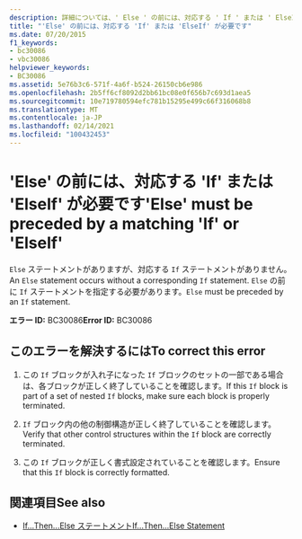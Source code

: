 ```yaml
---
description: 詳細については、' Else ' の前には、対応する ' If ' または ' ElseIf ' を指定しなければなりません
title: "'Else' の前には、対応する 'If' または 'ElseIf' が必要です"
ms.date: 07/20/2015
f1_keywords:
- bc30086
- vbc30086
helpviewer_keywords:
- BC30086
ms.assetid: 5e76b3c6-571f-4a6f-b524-26150cb6e986
ms.openlocfilehash: 2b5ff6cf8092d2bb61bc08e0f656b7c693d1aea5
ms.sourcegitcommit: 10e719780594efc781b15295e499c66f316068b8
ms.translationtype: MT
ms.contentlocale: ja-JP
ms.lasthandoff: 02/14/2021
ms.locfileid: "100432453"
---
```

# <a name="else-must-be-preceded-by-a-matching-if-or-elseif"></a><span data-ttu-id="aacee-103">'Else' の前には、対応する 'If' または 'ElseIf' が必要です</span><span class="sxs-lookup"><span data-stu-id="aacee-103">'Else' must be preceded by a matching 'If' or 'ElseIf'</span></span>

<span data-ttu-id="aacee-104">`Else` ステートメントがありますが、対応する `If` ステートメントがありません。</span><span class="sxs-lookup"><span data-stu-id="aacee-104">An `Else` statement occurs without a corresponding `If` statement.</span></span> <span data-ttu-id="aacee-105">`Else` の前に `If` ステートメントを指定する必要があります。</span><span class="sxs-lookup"><span data-stu-id="aacee-105">`Else` must be preceded by an `If` statement.</span></span>  
  
 <span data-ttu-id="aacee-106">**エラー ID:** BC30086</span><span class="sxs-lookup"><span data-stu-id="aacee-106">**Error ID:** BC30086</span></span>  
  
## <a name="to-correct-this-error"></a><span data-ttu-id="aacee-107">このエラーを解決するには</span><span class="sxs-lookup"><span data-stu-id="aacee-107">To correct this error</span></span>  
  
1. <span data-ttu-id="aacee-108">この `If` ブロックが入れ子になった `If` ブロックのセットの一部である場合は、各ブロックが正しく終了していることを確認します。</span><span class="sxs-lookup"><span data-stu-id="aacee-108">If this `If` block is part of a set of nested `If` blocks, make sure each block is properly terminated.</span></span>  
  
2. <span data-ttu-id="aacee-109">`If` ブロック内の他の制御構造が正しく終了していることを確認します。</span><span class="sxs-lookup"><span data-stu-id="aacee-109">Verify that other control structures within the `If` block are correctly terminated.</span></span>  
  
3. <span data-ttu-id="aacee-110">この `If` ブロックが正しく書式設定されていることを確認します。</span><span class="sxs-lookup"><span data-stu-id="aacee-110">Ensure that this `If` block is correctly formatted.</span></span>  
  
## <a name="see-also"></a><span data-ttu-id="aacee-111">関連項目</span><span class="sxs-lookup"><span data-stu-id="aacee-111">See also</span></span>

- [<span data-ttu-id="aacee-112">If...Then...Else ステートメント</span><span class="sxs-lookup"><span data-stu-id="aacee-112">If...Then...Else Statement</span></span>](../language-reference/statements/if-then-else-statement.md)

